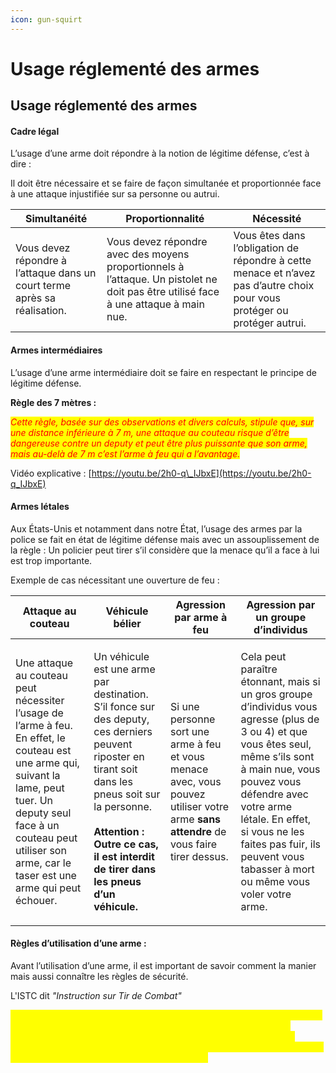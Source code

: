 ```yaml
---
icon: gun-squirt
---
```


# Usage réglementé des armes

## Usage réglementé des armes

#### Cadre légal

L’usage d’une arme doit répondre à la notion de légitime défense, c’est à dire :

Il doit être nécessaire et se faire de façon simultanée et proportionnée face à une attaque injustifiée sur sa personne ou autrui.

| **Simultanéité**                                                          | **Proportionnalité**                                                                                                                | **Nécessité**                                                                                                             |
| ------------------------------------------------------------------------- | ----------------------------------------------------------------------------------------------------------------------------------- | ------------------------------------------------------------------------------------------------------------------------- |
| Vous devez répondre à l’attaque dans un court terme après sa réalisation. | Vous devez répondre avec des moyens proportionnels à l’attaque. Un pistolet ne doit pas être utilisé face à une attaque à main nue. | Vous êtes dans l’obligation de répondre à cette menace et n’avez pas d’autre choix pour vous protéger ou protéger autrui. |

#### Armes intermédiaires

L’usage d’une arme intermédiaire doit se faire en respectant le principe de légitime défense.

**Règle des 7 mètres :**

_<mark style="color:red;">Cette règle, basée sur des observations et divers calculs, stipule que, sur une distance inférieure à 7 m, une attaque au couteau risque d’être dangereuse contre un deputy et peut être plus puissante que son arme, mais au-delà de 7 m c’est l’arme à feu qui a l’avantage.</mark>_

Vidéo explicative : [https://youtu.be/2h0-q\_IJbxE](https://youtu.be/2h0-q_IJbxE)

#### Armes létales

Aux États-Unis et notamment dans notre État, l’usage des armes par la police se fait en état de légitime défense mais avec un assouplissement de la règle : Un policier peut tirer s’il considère que la menace qu’il a face à lui est trop importante.

Exemple de cas nécessitant une ouverture de feu :

| **Attaque au couteau**                                                                                                                                                                                                                  | **Véhicule bélier**                                                                                                                                                                                                                                                    | **Agression par arme à feu**                                                                                                           | **Agression par un groupe d’individus**                                                                                                                                                                                                                                                                      |
| --------------------------------------------------------------------------------------------------------------------------------------------------------------------------------------------------------------------------------------- | ---------------------------------------------------------------------------------------------------------------------------------------------------------------------------------------------------------------------------------------------------------------------- | -------------------------------------------------------------------------------------------------------------------------------------- | ------------------------------------------------------------------------------------------------------------------------------------------------------------------------------------------------------------------------------------------------------------------------------------------------------------ |
| Une attaque au couteau peut nécessiter l’usage de l’arme à feu. En effet, le couteau est une arme qui, suivant la lame, peut tuer. Un deputy seul face à un couteau peut utiliser son arme, car le taser est une arme qui peut échouer. | <p>Un véhicule est une arme par destination. S’il fonce sur des deputy, ces derniers peuvent riposter en tirant soit dans les pneus soit sur la personne.<br><br><strong>Attention : Outre ce cas, il est interdit de tirer dans les pneus d’un véhicule.</strong></p> | Si une personne sort une arme à feu et vous menace avec, vous pouvez utiliser votre arme **sans attendre** de vous faire tirer dessus. | Cela peut paraître étonnant, mais si un gros groupe d’individus vous agresse (plus de 3 ou 4) et que vous êtes seul, même s’ils sont à main nue, vous pouvez vous défendre avec votre arme létale. En effet, si vous ne les faites pas fuir, ils peuvent vous tabasser à mort ou même vous voler votre arme. |

#### Règles d’utilisation d’une arme :

Avant l’utilisation d’une arme, il est important de savoir comment la manier mais aussi connaître les règles de sécurité.

L'ISTC dit _"Instruction sur Tir de Combat"_

<mark style="color:yellow;">But de l’ISTC : Améliorer en toute sécurité l’efficacité des combattants au tir de combat en leur inculquant un comportement valable aussi bien à l’instruction à l’entraînement sur un champ de tir qu’au combat. Cette méthode, fondée sur la répétition de gestes identiques, garantit l’acquisition d’un comportement « formaté » pour le combat.</mark>
